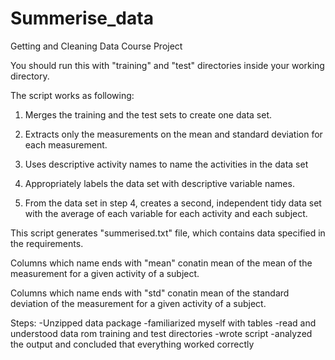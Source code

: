 # Summerise_data
Getting and Cleaning Data Course Project

You should run this with "training" and "test" directories inside your working directory.

The script works as following:
1. Merges the training and the test sets to create one data set.

2. Extracts only the measurements on the mean and standard deviation for each measurement. 

3. Uses descriptive activity names to name the activities in the data set

4. Appropriately labels the data set with descriptive variable names. 

5. From the data set in step 4, creates a second, independent tidy data set with the average of each variable for each activity and each subject.

This script generates "summerised.txt" file, which contains data specified in the requirements.

Columns which name ends with "mean" conatin mean of the mean of the measurement for a given activity of a subject.

Columns which name ends with "std" conatin mean of the standard deviation of the measurement for a given activity of a subject.


Steps:
-Unzipped data package
-familiarized myself with tables
-read and understood data rom training and test directories
-wrote script
-analyzed the output and concluded that everything worked correctly
